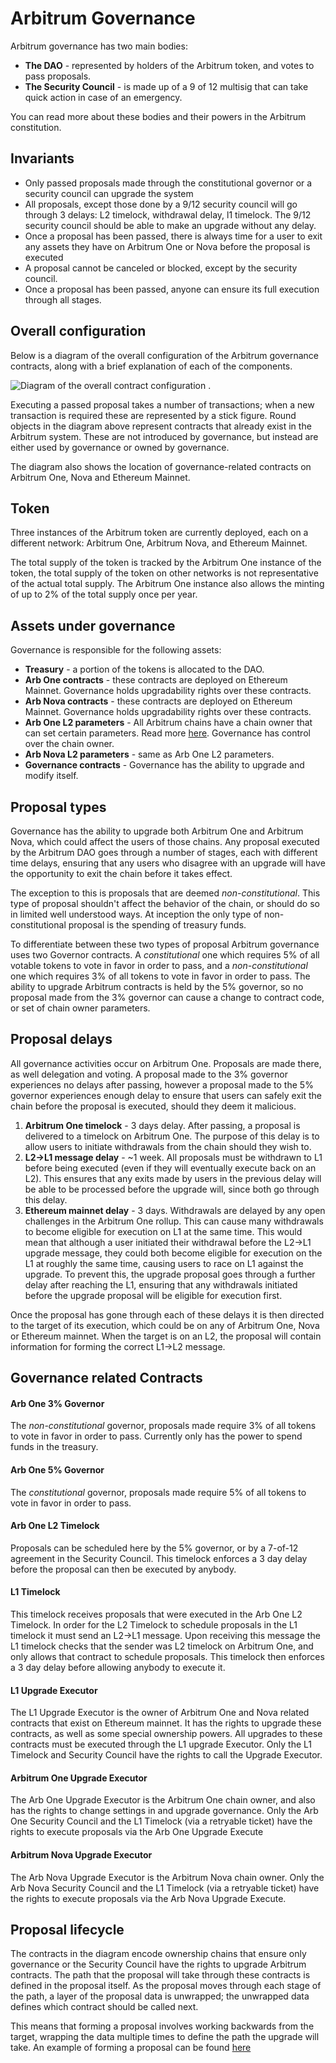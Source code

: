 # Arbitrum Governance

Arbitrum governance has two main bodies:

- **The DAO** - represented by holders of the Arbitrum token, and votes to pass proposals.
- **The Security Council** - is made up of a 9 of 12 multisig that can take quick action in case of an emergency.

You can read more about these bodies and their powers in the Arbitrum constitution.

## Invariants
* Only passed proposals made through the constitutional governor or a security council can upgrade the system
* All proposals, except those done by a 9/12 security council will go through 3 delays: L2 timelock, withdrawal delay, l1 timelock. The 9/12 security council should be able to make an upgrade without any delay.
* Once a proposal has been passed, there is always time for a user to exit any assets they have on Arbitrum One or Nova before the proposal is executed
* A proposal cannot be canceled or blocked, except by the security council.
* Once a proposal has been passed, anyone can ensure its full execution through all stages.

## Overall configuration

Below is a diagram of the overall configuration of the Arbitrum governance contracts, along with a brief explanation of each of the components.

![Diagram of the overall contract configuration](./roundtrip-governance.png "Diagram of the overall contract configuration") .

Executing a passed proposal takes a number of transactions; when a new transaction is required these are represented by a stick figure. Round objects in the diagram above represent contracts that already exist in the Arbitrum system. These are not introduced by governance, but instead are either used by governance or owned by governance.

The diagram also shows the location of governance-related contracts on Arbitrum One, Nova and Ethereum Mainnet.

## Token

Three instances of the Arbitrum token are currently deployed, each on a different network: Arbitrum One, Arbitrum Nova, and Ethereum Mainnet.

The total supply of the token is tracked by the Arbitrum One instance of the token, the total supply of the token on other networks is not representative of the actual total supply. The Arbitrum One instance also allows the minting of up to 2% of the total supply once per year.

## Assets under governance

Governance is responsible for the following assets:

- **Treasury** - a portion of the tokens is allocated to the DAO.
- **Arb One contracts** - these contracts are deployed on Ethereum Mainnet. Governance holds upgradability rights over these contracts.
- **Arb Nova contracts** - these contracts are deployed on Ethereum Mainnet. Governance holds upgradability rights over these contracts.
- **Arb One L2 parameters** - All Arbitrum chains have a chain owner that can set certain parameters. Read more [here](https://github.com/OffchainLabs/nitro/blob/master/precompiles/ArbOwner.go). Governance has control over the chain owner.
- **Arb Nova L2 parameters** - same as Arb One L2 parameters.
- **Governance contracts** - Governance has the ability to upgrade and modify itself.

## Proposal types

Governance has the ability to upgrade both Arbitrum One and Arbitrum Nova, which could affect the users of those chains. Any proposal executed by the Arbitrum DAO goes through a number of stages, each with different time delays, ensuring that any users who disagree with an upgrade will have the opportunity to exit the chain before it takes effect.

The exception to this is proposals that are deemed _non-constitutional_. This type of proposal shouldn't affect the behavior of the chain, or should do so in limited well understood ways. At inception the only type of non-constitutional proposal is the spending of treasury funds.

To differentiate between these two types of proposal Arbitrum governance uses two Governor contracts. A _constitutional_ one which requires 5% of all votable tokens to vote in favor in order to pass, and a _non-constitutional_ one which requires 3% of all tokens to vote in favor in order to pass. The ability to upgrade Arbitrum contracts is held by the 5% governor, so no proposal made from the 3% governor can cause a change to contract code, or set of chain owner parameters.

## Proposal delays

All governance activities occur on Arbitrum One. Proposals are made there, as well delegation and voting.
A proposal made to the 3% governor experiences no delays after passing, however a proposal made to the 5% governor experiences enough delay to  ensure that users can safely exit the chain before the proposal is executed, should they deem it malicious.

1. **Arbitrum One timelock** - 3 days delay. After passing, a proposal is delivered to a timelock on Arbitrum One. The purpose of this delay is to allow users to initiate withdrawals from the chain should they wish to.
2. **L2->L1 message delay** - ~1 week. All proposals must be withdrawn to L1 before being executed (even if they will eventually execute back on an L2). This ensures that any exits made by users in the previous delay will be able to be processed before the upgrade will, since both go through this delay.
3. **Ethereum mainnet delay** - 3 days. Withdrawals are delayed by any open challenges in the Arbitrum One rollup. This can cause many withdrawals to become eligible for execution on L1 at the same time. This would mean that although a user initiated their withdrawal before the L2->L1 upgrade message, they could both become eligible for execution on the L1 at roughly the same time, causing users to race on L1 against the upgrade. To prevent this, the upgrade proposal goes through a further delay after reaching the L1, ensuring that any withdrawals initiated before the upgrade proposal will be eligible for execution first.

Once the proposal has gone through each of these delays it is then directed to the target of its execution, which could be on any of Arbitrum One, Nova or Ethereum mainnet. When the target is on an L2, the proposal will contain information for forming the correct L1->L2 message.

## Governance related Contracts

#### Arb One 3% Governor
The *non-constitutional* governor, proposals made require 3% of all tokens to vote in favor in order to pass. Currently only has the power to spend funds in the treasury.

#### Arb One 5% Governor
The *constitutional* governor, proposals made require 5% of all tokens to vote in favor in order to pass.

#### Arb One L2 Timelock
Proposals can be scheduled here by the 5% governor, or by a 7-of-12 agreement in the Security Council. This timelock enforces a 3 day delay before the proposal can then be executed by anybody.

#### L1 Timelock
This timelock receives proposals that were executed in the Arb One L2 Timelock. In order for the L2 Timelock to schedule proposals in the L1 timelock it must send an L2->L1 message. Upon receiving this message the L1 timelock checks that the sender was L2 timelock on Arbitrum One, and only allows that contract to schedule proposals. This timelock then enforces a 3 day delay before allowing anybody to execute it.

#### L1 Upgrade Executor
The L1 Upgrade Executor is the owner of Arbitrum One and Nova related contracts that exist on Ethereum mainnet. It has the rights to upgrade these contracts, as well as some special ownership powers. All upgrades to these contracts must be executed through the L1 upgrade Executor. Only the L1 Timelock and Security Council have the rights to call the Upgrade Executor.

#### Arbitrum One Upgrade Executor
The Arb One Upgrade Executor is the Arbitrum One chain owner, and also has the rights to change settings in and upgrade governance. Only the Arb One Security Council and the L1 Timelock (via a retryable ticket) have the rights to execute proposals via the Arb One Upgrade Execute

#### Arbitrum Nova Upgrade Executor
The Arb Nova Upgrade Executor is the Arbitrum Nova chain owner. Only the Arb Nova Security Council and the L1 Timelock (via a retryable ticket) have the rights to execute proposals via the Arb Nova Upgrade Execute.

## Proposal lifecycle
The contracts in the diagram encode ownership chains that ensure only governance or the Security Council have the rights to upgrade Arbitrum contracts. The path that the proposal will take through these contracts is defined in the proposal itself. As the proposal moves through each stage of the path, a layer of the proposal data is unwrapped; the unwrapped data defines which contract should be called next.

This means that forming a proposal involves working backwards from the target, wrapping the data multiple times to define the path the upgrade will take. An example of forming a proposal can be found [here](./proposal_lifecycle_example.md)